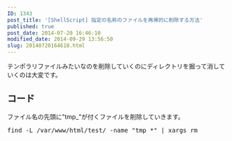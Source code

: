```yaml
---
ID: 1343
post_title: '[ShellScript] 指定の名称のファイルを再帰的に削除する方法'
published: true
post_date: 2014-07-20 16:46:10
modified_date: 2014-09-29 13:56:50
slug: 20140720164610.html
---
```

テンポラリファイルみたいなのを削除していくのにディレクトリを掘って消していくのは大変です。
<!--more-->
<h2>コード</h2>
ファイル名の先頭に"tmp_"が付くファイルを削除していきます。
<pre class="prettyprint linenums">find -L /var/www/html/test/ -name &quot;tmp_*&quot; | xargs rm</pre>
